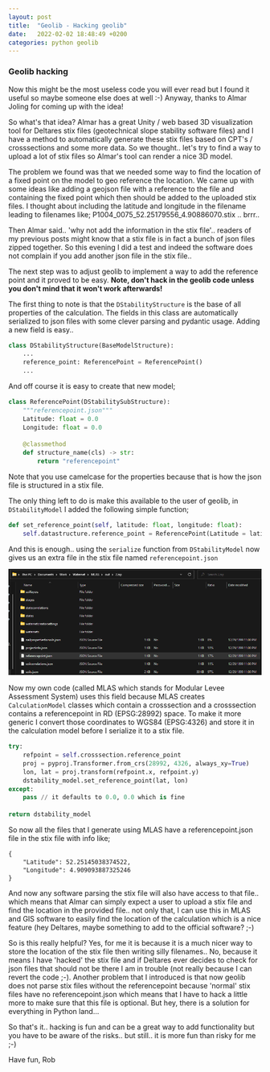 ```yaml
---
layout: post
title:  "Geolib - Hacking geolib"
date:   2022-02-02 18:48:49 +0200
categories: python geolib
---
```


### Geolib hacking

Now this might be the most useless code you will ever read but I found it useful so maybe someone else does at well :-) Anyway, thanks to Almar Joling for coming up with the idea!

So what's that idea? Almar has a great Unity / web based 3D visualization tool for Deltares stix files (geotechnical slope stability software files) and I have a method to automatically generate these stix files based on CPT's / crosssections and some more data. So we thought.. let's try to find a way to upload a lot of stix files so Almar's tool can render a nice 3D model. 

The problem we found was that we needed some way to find the location of a fixed point on the model to geo reference the location. We came up with some ideas like adding a geojson file with a reference to the file and containing the fixed point which then should be added to the uploaded stix files. I thought about including the latitude and longitude in the filename leading to filenames like; P1004_0075_52.25179556_4.90886070.stix .. brrr.. 

Then Almar said.. 'why not add the information in the stix file'.. readers of my previous posts might know that a stix file is in fact a bunch of json files zipped together. So this evening I did a test and indeed the software does not complain if you add another json file in the stix file.. 

The next step was to adjust geolib to implement a way to add the reference point and it proved to be easy. **Note, don't hack in the geolib code unless you don't mind that it won't work afterwards!**

The first thing to note is that the ```DStabilityStructure``` is the base of all properties of the calculation. The fields in this class are automatically serialized to json files with some clever parsing and pydantic usage. Adding a new field is easy..

```python
class DStabilityStructure(BaseModelStructure):
    ...
    reference_point: ReferencePoint = ReferencePoint()
    ...   
```

And off course it is easy to create that new model;

```python
class ReferencePoint(DStabilitySubStructure):
    """referencepoint.json"""
    Latitude: float = 0.0
    Longitude: float = 0.0

    @classmethod
    def structure_name(cls) -> str:
        return "referencepoint"
```

Note that you use camelcase for the properties because that is how the json file is structured in a stix file. 

The only thing left to do is make this available to the user of geolib, in ```DStabilityModel``` I added the following simple function;

```python
def set_reference_point(self, latitude: float, longitude: float):
    self.datastructure.reference_point = ReferencePoint(Latitude = latitude, Longitude = longitude)
```

And this is enough.. using the ```serialize``` function from ```DStabilityModel``` now gives us an extra file in the stix file named ```referencepoint.json```

![stix files](https://github.com/breinbaas/breinbaas.github.io/blob/master/img/06.01.png?raw=true)

Now my own code (called MLAS which stands for Modular Levee Assessment System) uses this field because MLAS creates ```CalculationModel``` classes which contain a crosssection and a crosssection contains a referencepoint in RD (EPSG:28992) space. To make it more generic I convert those coordinates to WGS84 (EPSG:4326) and store it in the calculation model before I serialize it to a stix file.

```python
try:
    refpoint = self.crosssection.reference_point
    proj = pyproj.Transformer.from_crs(28992, 4326, always_xy=True)
    lon, lat = proj.transform(refpoint.x, refpoint.y)
    dstability_model.set_reference_point(lat, lon)
except:
    pass // it defaults to 0.0, 0.0 which is fine 

return dstability_model
```

So now all the files that I generate using MLAS have a referencepoint.json file in the stix file with info like;

```
{
    "Latitude": 52.25145038374522,
    "Longitude": 4.909093887325246
}
```

And now any software parsing the stix file will also have access to that file.. which means that Almar can simply expect a user to upload a stix file and find the location in the provided file.. not only that, I can use this in MLAS and GIS software to easily find the location of the calculation which is a nice feature (hey Deltares, maybe something to add to the official software? ;-)

So is this really helpful? Yes, for me it is because it is a much nicer way to store the location of the stix file then writing silly filenames.. No, because it means I have 'hacked' the stix file and if Deltares ever decides to check for json files that should not be there I am in trouble (not really because I can revert the code ;-). Another problem that I introduced is that now geolib does not parse stix files without the referencepoint because 'normal' stix files have no referencepoint.json which means that I have to hack a little more to make sure that this file is optional. But hey, there is a solution for everything in Python land...

So that's it.. hacking is fun and can be a great way to add functionality but you have to be aware of the risks.. but still.. it is more fun than risky for me ;-)

Have fun,
Rob


